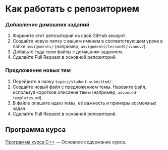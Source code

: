 # Как работать с репозиторием

### Добавление домашних заданий
1. Форкните этот репозиторий на свой GitHub аккаунт.
2. Создайте новую папку с вашим именем в соответствующем уроке в папке `assignments/` (например, `assignments/lesson01/ivanov/`).
3. Добавьте туда свои файлы с домашним заданием.
4. Сделайте Pull Request в основной репозиторий.

### Предложение новых тем
1. Перейдите в папку `topics/student-submitted/`.
2. Создайте новый файл с предложением темы. Назовите файл, используя короткое описание темы (например, `advanced-templates.md`).
3. В файле опишите идею темы, её важность и примеры возможных задач.
4. Сделайте Pull Request в основной репозиторий.

## Программа курса
[Программа курса C++](course-program.md) — Основное содержание курса.

